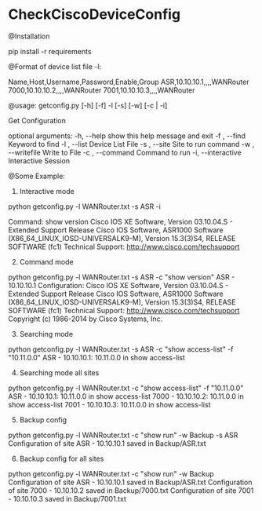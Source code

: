 # CheckCiscoDeviceConfig
@Installation

pip install -r requirements

@Format of device list file -l:

Name,Host,Username,Password,Enable,Group
ASR,10.10.10.1,,,,WANRouter
7000,10.10.10.2,,,,WANRouter
7001,10.10.10.3,,,,WANRouter

@usage: getconfig.py [-h] [-f] -l  [-s] [-w] [-c  | -i]

Get Configuration

optional arguments:
  -h, --help         show this help message and exit
  -f , --find        Keyword to find
  -l , --list        Device List File
  -s , --site        Site to run command
  -w , --writefile   Write to File
  -c , --command     Command to run
  -i, --interactive  Interactive Session

@Some Example:

1. Interactive mode

python getconfig.py -l WANRouter.txt -s ASR -i

Command: show version
Cisco IOS XE Software, Version 03.10.04.S - Extended Support Release
Cisco IOS Software, ASR1000 Software (X86_64_LINUX_IOSD-UNIVERSALK9-M), Version 15.3(3)S4, RELEASE SOFTWARE (fc1)
Technical Support: http://www.cisco.com/techsupport
<omitted>

2. Command mode

python getconfig.py -l WANRouter.txt -s ASR -c "show version"
ASR - 10.10.10.1 Configuration:
Cisco IOS XE Software, Version 03.10.04.S - Extended Support Release
Cisco IOS Software, ASR1000 Software (X86_64_LINUX_IOSD-UNIVERSALK9-M), Version 15.3(3)S4, RELEASE SOFTWARE (fc1)
Technical Support: http://www.cisco.com/techsupport
Copyright (c) 1986-2014 by Cisco Systems, Inc.
<omitted>

3. Searching mode

python getconfig.py -l WANRouter.txt -s ASR -c "show access-list" -f "10.11.0.0"
ASR - 10.10.10.1: 10.11.0.0 in show access-list

4. Searching mode all sites

python getconfig.py -l WANRouter.txt -c "show access-list" -f "10.11.0.0"
ASR - 10.10.10.1: 10.11.0.0 in show access-list
7000 - 10.10.10.2: 10.11.0.0 in show access-list
7001 - 10.10.10.3: 10.11.0.0 in show access-list

5. Backup config

python getconfig.py -l WANRouter.txt -c "show run" -w Backup -s ASR
Configuration of site ASR - 10.10.10.1 saved in Backup/ASR.txt

6. Backup config for all sites

python getconfig.py -l WANRouter.txt -c "show run" -w Backup 
Configuration of site ASR - 10.10.10.1 saved in Backup/ASR.txt
Configuration of site 7000 - 10.10.10.2 saved in Backup/7000.txt
Configuration of site 7001 - 10.10.10.3 saved in Backup/7001.txt


